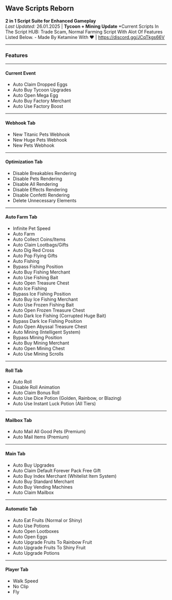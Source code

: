 ## **Wave Scripts Reborn**  
**2 in 1 Script Suite for Enhanced Gameplay**  
*Last Updated:* 26.01.2025 | **Tycoon + Mining Update**
*Current Scripts In The Script HUB: Trade Scam, Normal Farming Script With Alot Of Features Listed Below. - Made By Ketamine With ❤ | https://discord.gg/JCqTkgs66V

---

### **Features**

---

#### **Current Event**
- Auto Claim Dropped Eggs  
- Auto Buy Tycoon Upgrades  
- Auto Open Mega Egg  
- Auto Buy Factory Merchant  
- Auto Use Factory Boost  

---

#### **Webhook Tab**
- New Titanic Pets Webhook  
- New Huge Pets Webhook  
- New Pets Webhook  

---

#### **Optimization Tab**
- Disable Breakables Rendering  
- Disable Pets Rendering  
- Disable All Rendering  
- Disable Effects Rendering  
- Disable Confetti Rendering  
- Delete Unnecessary Elements  

---

#### **Auto Farm Tab**
- Infinite Pet Speed  
- Auto Farm  
- Auto Collect Coins/Items  
- Auto Claim Lootbags/Gifts  
- Auto Dig Red Cross  
- Auto Pop Flying Gifts  
- Auto Fishing  
- Bypass Fishing Position  
- Auto Buy Fishing Merchant  
- Auto Use Fishing Bait  
- Auto Open Treasure Chest  
- Auto Ice Fishing  
- Bypass Ice Fishing Position  
- Auto Buy Ice Fishing Merchant  
- Auto Use Frozen Fishing Bait  
- Auto Open Frozen Treasure Chest  
- Auto Dark Ice Fishing (Corrupted Huge Bait)  
- Bypass Dark Ice Fishing Position  
- Auto Open Abyssal Treasure Chest  
- Auto Mining (Intelligent System)  
- Bypass Mining Position  
- Auto Buy Mining Merchant  
- Auto Open Mining Chest  
- Auto Use Mining Scrolls  

---

#### **Roll Tab**
- Auto Roll  
- Disable Roll Animation  
- Auto Claim Bonus Roll  
- Auto Use Dice Potion (Golden, Rainbow, or Blazing)  
- Auto Use Instant Luck Potion (All Tiers)  

---

#### **Mailbox Tab**
- Auto Mail All Good Pets (Premium)  
- Auto Mail Items (Premium)  

---

#### **Main Tab**
- Auto Buy Upgrades  
- Auto Claim Default Forever Pack Free Gift  
- Auto Buy Index Merchant (Whitelist Item System)  
- Auto Buy Standard Merchant  
- Auto Buy Vending Machines  
- Auto Claim Mailbox  

---

#### **Automatic Tab**
- Auto Eat Fruits (Normal or Shiny)  
- Auto Use Potions  
- Auto Open Lootboxes  
- Auto Open Eggs  
- Auto Upgrade Fruits To Rainbow Fruit  
- Auto Upgrade Fruits To Shiny Fruit  
- Auto Upgrade Potions  

---

#### **Player Tab**
- Walk Speed  
- No Clip  
- Fly  
